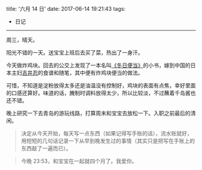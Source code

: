 title: '六月 14 日'
date: 2017-06-14 19:21:43
tags:
- 日记
---
周三，晴天。

阳光不错的一天。送宝宝上班后去买了菜，热出了一身汗。

今天做炸鸡块。回去的公交上发现了一本名叫[《冬日便当》](https://read.douban.com/ebook/440810/)的小书，嫁到中国的日本主妇[吉井忍](https://site.douban.com/113694/)的食谱和随笔，其中便有炸鸡块便当的做法。

可惜，不知道是淀粉放得太多还是油温没有控制好，鸡块的表面有点焦，幸好里面的口感还算好。味道的话，腌制时调料放得太少，所以比较淡，不过蘸着千岛酱也还不错。

晚上研究一下去青岛的游玩线路，打算周末和宝宝去放松一下。入职之前最后的清闲。

> 决定从今天开始，每天写一点东西（如果记得写手账的话），流水账就好，用短短的几句话记录一下从早到晚发生过的事情（其实只是把写在手账上的东西敲了一遍而已）。

> 今晚 23:53，和宝宝在一起就四个月了。我爱你。
